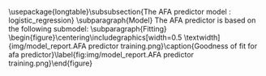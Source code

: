 \usepackage{longtable}\subsubsection{The AFA predictor model : logistic_regression}
\subparagraph{Model}
The AFA predictor is based on the following submodel: \subparagraph{Fitting}
\begin{figure}\centering\includegraphics[width=0.5 \textwidth]{img/model_report.AFA predictor training.png}\caption{Goodness of fit for afa predictor}\label{fig:img/model_report.AFA predictor training.png}\end{figure}